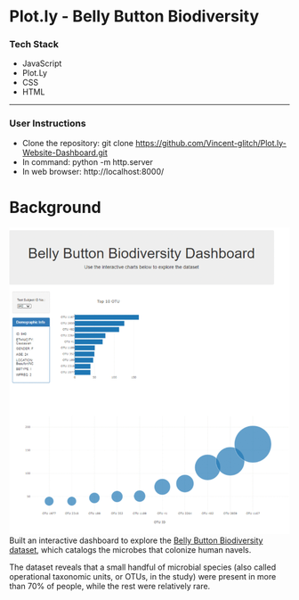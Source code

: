 # Plot.ly - Belly Button Biodiversity

### Tech Stack
* JavaScript
* Plot.Ly
* CSS
* HTML
- - -
### User Instructions
* Clone the repository: git clone https://github.com/Vincent-glitch/Plot.ly-Website-Dashboard.git
*  In command: python -m http.server 
*  In web browser: http://localhost:8000/


# Background
![Bacteria Biodiversity](Images/website-gif.gif)
Built an interactive dashboard to explore the [Belly Button Biodiversity dataset](http://robdunnlab.com/projects/belly-button-biodiversity/), which catalogs the microbes that colonize human navels.

The dataset reveals that a small handful of microbial species (also called operational taxonomic units, or OTUs, in the study) were present in more than 70% of people, while the rest were relatively rare.
 

